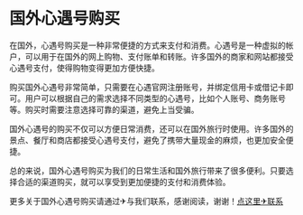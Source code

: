 # 国外心遇号购买

在国外，心遇号购买是一种非常便捷的方式来支付和消费。心遇号是一种虚拟的帐户，可以用于在国外的网上购物、支付账单和转账。许多国外的商家和网站都接受心遇号支付，使得购物变得更加方便快捷。

购买国外心遇号非常简单，只需要在心遇官网注册账号，并绑定信用卡或借记卡即可。用户可以根据自己的需求选择不同类型的心遇号，比如个人账号、商务账号等。购买时需要注意选择可靠的渠道，避免上当受骗。

国外心遇号的购买不仅可以方便日常消费，还可以在国外旅行时使用。许多国外的景点、餐厅和商店都接受心遇号支付，避免了携带大量现金的麻烦，也更加安全便捷。

总的来说，国外心遇号购买为我们的日常生活和国外旅行带来了很多便利。只要选择合适的渠道购买，就可以享受到更加便捷的支付和消费体验。

更多关于国外心遇号购买请通过✈与我们联系，感谢阅读，谢谢！[点这里✈联系](https://www.k02.cc)